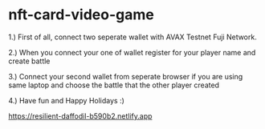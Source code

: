 # nft-card-video-game

1.) First of all, connect two seperate wallet with AVAX Testnet Fuji Network. 

2.) When you connect your one of wallet register for your player name and create battle

3.) Connect your second wallet from seperate browser if you are using same laptop and choose the battle that the other player created

4.) Have fun and Happy Holidays :)

https://resilient-daffodil-b590b2.netlify.app
